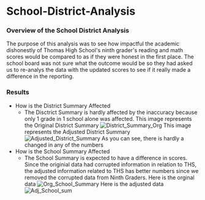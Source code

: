 # School-District-Analysis
### Overview of the School District Analysis
  The purpose of this analysis was to see how impactful the academic dishonestly of Thomas High School's ninth grader's reading and math scores would be compared to as if they were honest in the first place. The school board was not sure what the outcome would be so they had asked us to re-analys the data with the updated scores to see if it really made a difference in the reporting.
### Results
  * How is the District Summary Affected
    * The Disctrict Summary is hardly affected by the inaccuracy because only 1 grade in 1 school alone was affected. 
        This image represents the Original District Summary
![District_Summary_Org](https://user-images.githubusercontent.com/106560752/178810389-66263db6-4649-4d2e-869b-782f1e58bfed.png)
        This image represents the Adjusted District Summary
![Adjusted_District_Summary](https://user-images.githubusercontent.com/106560752/178810898-ffa2e54d-332f-43ee-ab4a-cbecc112ffd0.png)
             As you can see, there is hardly a changed in any of the numbers
  * How is the School Summary Affected
    * The School Summary is expected to have a difference in scores. Since the originial data had corrupted information in relation to THS, the adjusted information related to THS has better numbers since we removed the corrupted data from Ninth Graders.
      Here is the orginal data
      ![Org_School_Summary](https://user-images.githubusercontent.com/106560752/178812777-e7ad5ec0-f380-4d9d-9264-21dd6b73c1cc.png)
      Here is the adjusted data
      ![Adj_School_sum](https://user-images.githubusercontent.com/106560752/178812838-1ad24836-752a-407f-94e2-568bedd95c3e.png)

